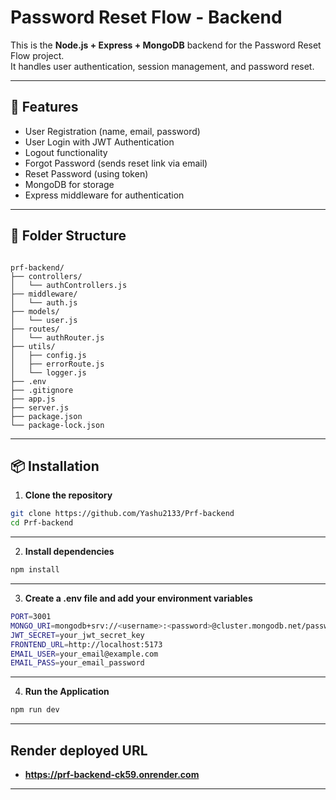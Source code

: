 # Password Reset Flow - Backend

This is the **Node.js + Express + MongoDB** backend for the Password Reset Flow project.  
It handles user authentication, session management, and password reset.

---

## 🚀 Features

- User Registration (name, email, password)
- User Login with JWT Authentication
- Logout functionality
- Forgot Password (sends reset link via email)
- Reset Password (using token)
- MongoDB for storage
- Express middleware for authentication

---

## 📂 Folder Structure

```

prf-backend/
├── controllers/
│   └── authControllers.js
├── middleware/
│   └── auth.js
├── models/
│   └── user.js
├── routes/
│   └── authRouter.js
├── utils/
│   ├── config.js
│   ├── errorRoute.js
│   └── logger.js
├── .env
├── .gitignore
├── app.js
├── server.js
├── package.json
└── package-lock.json

```

---

## 📦 Installation

1. **Clone the repository**

```bash
git clone https://github.com/Yashu2133/Prf-backend
cd Prf-backend
```
---

2. **Install dependencies**

```bash
npm install
```

---

3. **Create a .env file and add your environment variables**

```bash
PORT=3001
MONGO_URI=mongodb+srv://<username>:<password>@cluster.mongodb.net/password-reset
JWT_SECRET=your_jwt_secret_key
FRONTEND_URL=http://localhost:5173
EMAIL_USER=your_email@example.com
EMAIL_PASS=your_email_password
```
---

4. **Run the Application**

```bash
npm run dev
```

---

## Render deployed URL

- **https://prf-backend-ck59.onrender.com**
 
 ---